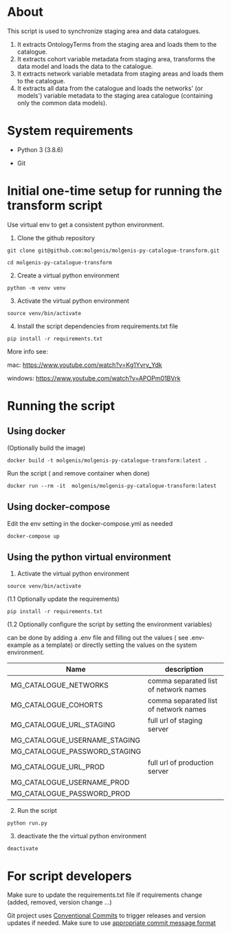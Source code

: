 # About
This script is used to synchronize staging area and data catalogues. 
1. It extracts OntologyTerms from the staging area and loads them to the catalogue. 
2. It extracts cohort variable metadata from staging area, transforms the data model and loads the data to
the catalogue.
3. It extracts network variable metadata from staging areas and loads them to the catalogue.
4. It extracts all data from the catalogue and loads the networks' (or models') variable metadata to the staging 
area catalogue (containing only the common data models).

# System requirements
- Python 3 (3.8.6)

- Git

# Initial one-time setup for running the transform script

Use virtual env to get a consistent python environment.

1. Clone the github repository

`git clone git@github.com:molgenis/molgenis-py-catalogue-transform.git`

`cd molgenis-py-catalogue-transform`

2. Create a virtual python environment

`python -m venv venv` 

3. Activate the virtual python environment

`source venv/bin/activate`

4. Install the script dependencies from requirements.txt file

`pip install -r requirements.txt`

More info see:

mac: https://www.youtube.com/watch?v=Kg1Yvry_Ydk

windows: https://www.youtube.com/watch?v=APOPm01BVrk

# Running the script
## Using docker 

(Optionally build the image)

`docker build -t molgenis/molgenis-py-catalogue-transform:latest .`

Run the script ( and remove container when done)

`docker run --rm -it  molgenis/molgenis-py-catalogue-transform:latest`

## Using docker-compose  

Edit the env setting in the docker-compose.yml as needed

`docker-compose up`

## Using the python virtual environment
1. Activate the virtual python environment

`source venv/bin/activate`

(1.1 Optionally update the requirements)

`pip install -r requirements.txt`

(1.2 Optionally configure the script by setting the environment variables)

can be done by adding a .env file and filling out the values ( see .env-example as a template)
or directly setting the values on the system environment.
 
| Name        | description  |
| ------------- | ------------- |
| MG_CATALOGUE_NETWORKS | comma separated list of network names|
| MG_CATALOGUE_COHORTS | comma separated list of network names |
| MG_CATALOGUE_URL_STAGING| full url of staging server|
| MG_CATALOGUE_USERNAME_STAGING| |
| MG_CATALOGUE_PASSWORD_STAGING| |
| MG_CATALOGUE_URL_PROD| full url of production server |
| MG_CATALOGUE_USERNAME_PROD| |
| MG_CATALOGUE_PASSWORD_PROD| |

2. Run the script

`python run.py`

3. deactivate the the virtual python environment

`deactivate`

# For script developers
Make sure to update the requirements.txt file if requirements change (added, removed, version change ...)

Git project uses [Conventional Commits](https://www.conventionalcommits.org/en/v1.0.0/) to trigger releases and version updates if needed.
Make sure to use [appropriate commit message format](https://www.conventionalcommits.org/en/v1.0.0/#specification)


